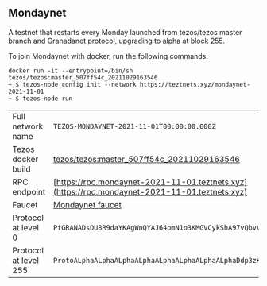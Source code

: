 ## Mondaynet
A testnet that restarts every Monday launched from tezos/tezos master branch and Granadanet protocol, upgrading to alpha at block 255.

To join Mondaynet with docker, run the following commands:

```
docker run -it --entrypoint=/bin/sh tezos/tezos:master_507ff54c_20211029163546
~ $ tezos-node config init --network https://teztnets.xyz/mondaynet-2021-11-01
~ $ tezos-node run
```

| | |
|-------|---------------------|
| Full network name | `TEZOS-MONDAYNET-2021-11-01T00:00:00.000Z` |
| Tezos docker build | [tezos/tezos:master_507ff54c_20211029163546](https://hub.docker.com/r/tezos/tezos/tags?page=1&ordering=last_updated&name=master_507ff54c_20211029163546) |
| RPC endpoint | [https://rpc.mondaynet-2021-11-01.teztnets.xyz](https://rpc.mondaynet-2021-11-01.teztnets.xyz) |
| Faucet | [Mondaynet faucet](https://faucet.mondaynet-2021-11-01.teztnets.xyz) |
| Protocol at level 0 |  `PtGRANADsDU8R9daYKAgWnQYAJ64omN1o3KMGVCykShA97vQbvV` |
| Protocol at level 255 |  `ProtoALphaALphaALphaALphaALphaALphaALphaALphaDdp3zK` |

